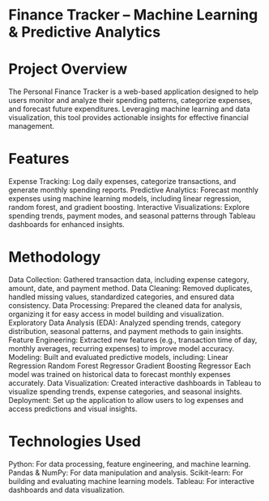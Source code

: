 # Finance Tracker – Machine Learning & Predictive Analytics


# Project Overview

The Personal Finance Tracker is a web-based application designed to help users monitor and analyze their spending patterns, categorize expenses, and forecast future expenditures. Leveraging machine learning and data visualization, this tool provides actionable insights for effective financial management.

# Features
Expense Tracking: Log daily expenses, categorize transactions, and generate monthly spending reports.
Predictive Analytics: Forecast monthly expenses using machine learning models, including linear regression, random forest, and gradient boosting.
Interactive Visualizations: Explore spending trends, payment modes, and seasonal patterns through Tableau dashboards for enhanced insights.

# Methodology
Data Collection: Gathered transaction data, including expense category, amount, date, and payment method.
Data Cleaning: Removed duplicates, handled missing values, standardized categories, and ensured data consistency.
Data Processing: Prepared the cleaned data for analysis, organizing it for easy access in model building and visualization.
Exploratory Data Analysis (EDA): Analyzed spending trends, category distribution, seasonal patterns, and payment methods to gain insights.
Feature Engineering: Extracted new features (e.g., transaction time of day, monthly averages, recurring expenses) to improve model accuracy.
Modeling: Built and evaluated predictive models, including:
Linear Regression
Random Forest Regressor
Gradient Boosting Regressor Each model was trained on historical data to forecast monthly expenses accurately.
Data Visualization: Created interactive dashboards in Tableau to visualize spending trends, expense categories, and seasonal insights.
Deployment: Set up the application to allow users to log expenses and access predictions and visual insights.

# Technologies Used
Python: For data processing, feature engineering, and machine learning.
Pandas & NumPy: For data manipulation and analysis.
Scikit-learn: For building and evaluating machine learning models.
Tableau: For interactive dashboards and data visualization.
